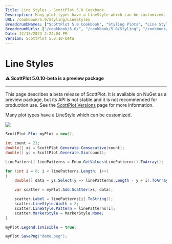 ```yaml
---
Title: Line Styles - ScottPlot 5.0 Cookbook
Description: Many plot types have a LineStyle which can be customized.
URL: /cookbook/5.0/Styling/LineStyles
BreadcrumbNames: ["ScottPlot 5.0 Cookbook", "Styling Plots", "Line Styles"]
BreadcrumbUrls: ["/cookbook/5.0/", "/cookbook/5.0/Styling", "/cookbook/5.0/Styling/LineStyles"]
Date: 12/13/2023 2:24:04 PM
Version: ScottPlot 5.0.10-beta
---
```


# Line Styles



<div class='alert alert-warning' role='alert'><h4 class='alert-heading py-0 my-0'>⚠️ ScottPlot 5.0.10-beta is a preview package</h4><hr /><p class='mb-0'><span class='fw-semibold'>This page describes a beta release of ScottPlot.</span> It is available on NuGet as a preview package, but its API is not stable and it is not recommended for production use. See the <a href='https://scottplot.net/versions/'>ScottPlot Versions</a> page for more information. </p></div>



Many plot types have a LineStyle which can be customized.

[![](/cookbook/5.0/images/LineStyles.png)](/cookbook/5.0/images/LineStyles.png)

```cs
ScottPlot.Plot myPlot = new();

int count = 21;
double[] xs = ScottPlot.Generate.Consecutive(count);
double[] ys = ScottPlot.Generate.Sin(count);

LinePattern[] linePatterns = Enum.GetValues<LinePattern>().ToArray();

for (int i = 0; i < linePatterns.Length; i++)
{
    double[] data = ys.Select(y => linePatterns.Length - y + i).ToArray();

    var scatter = myPlot.Add.Scatter(xs, data);

    scatter.Label = linePatterns[i].ToString();
    scatter.LineStyle.Width = 2;
    scatter.LineStyle.Pattern = linePatterns[i];
    scatter.MarkerStyle = MarkerStyle.None;
}

myPlot.Legend.IsVisible = true;

myPlot.SavePng("demo.png");

```

